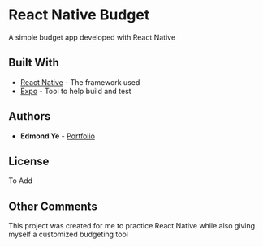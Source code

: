 # React Native Budget

A simple budget app developed with React Native


## Built With

* [React Native](https://facebook.github.io/react-native/) - The framework used
* [Expo](https://expo.io/) - Tool to help build and test


## Authors

* **Edmond Ye** - [Portfolio](https://edmondye.me/)


## License

To Add

## Other Comments

This project was created for me to practice React Native while also giving myself a customized budgeting tool

